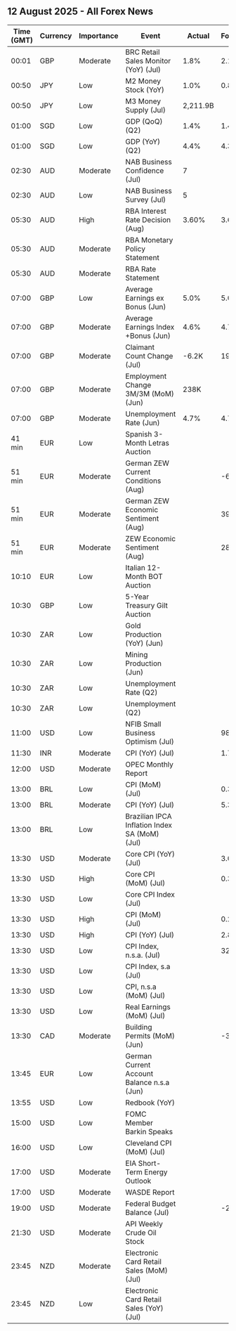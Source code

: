 ## 12 August 2025 - All Forex News

| Time (GMT) | Currency | Importance | Event | Actual | Forecast | Previous |
|------|----------|------------|-------|--------|----------|----------|
| 00:01 | GBP | Moderate | BRC Retail Sales Monitor (YoY) (Jul) | 1.8% | 2.1% | 2.7% |
| 00:50 | JPY | Low | M2 Money Stock (YoY) | 1.0% | 0.8% | 0.9% |
| 00:50 | JPY | Low | M3 Money Supply (Jul) | 2,211.9B |  | 2,204.3B |
| 01:00 | SGD | Low | GDP (QoQ) (Q2) | 1.4% | 1.4% | -0.5% |
| 01:00 | SGD | Low | GDP (YoY) (Q2) | 4.4% | 4.3% | 4.1% |
| 02:30 | AUD | Moderate | NAB Business Confidence (Jul) | 7 |  | 5 |
| 02:30 | AUD | Low | NAB Business Survey (Jul) | 5 |  | 7 |
| 05:30 | AUD | High | RBA Interest Rate Decision (Aug) | 3.60% | 3.60% | 3.85% |
| 05:30 | AUD | Moderate | RBA Monetary Policy Statement |  |  |  |
| 05:30 | AUD | Moderate | RBA Rate Statement |  |  |  |
| 07:00 | GBP | Low | Average Earnings ex Bonus (Jun) | 5.0% | 5.0% | 5.0% |
| 07:00 | GBP | Moderate | Average Earnings Index +Bonus (Jun) | 4.6% | 4.7% | 5.0% |
| 07:00 | GBP | Moderate | Claimant Count Change (Jul) | -6.2K | 19.7K | -15.5K |
| 07:00 | GBP | Moderate | Employment Change 3M/3M (MoM) (Jun) | 238K |  | 134K |
| 07:00 | GBP | Moderate | Unemployment Rate (Jun) | 4.7% | 4.7% | 4.7% |
| 41 min | EUR | Low | Spanish 3-Month Letras Auction |  |  | 1.905% |
| 51 min | EUR | Moderate | German ZEW Current Conditions (Aug) |  | -65.0 | -59.5 |
| 51 min | EUR | Moderate | German ZEW Economic Sentiment (Aug) |  | 39.5 | 52.7 |
| 51 min | EUR | Moderate | ZEW Economic Sentiment (Aug) |  | 28.1 | 36.1 |
| 10:10 | EUR | Low | Italian 12-Month BOT Auction |  |  | 1.961% |
| 10:30 | GBP | Low | 5-Year Treasury Gilt Auction |  |  | 4.078% |
| 10:30 | ZAR | Low | Gold Production (YoY) (Jun) |  |  | 1.5% |
| 10:30 | ZAR | Low | Mining Production (Jun) |  |  | 0.2% |
| 10:30 | ZAR | Low | Unemployment Rate (Q2) |  |  | 32.90% |
| 10:30 | ZAR | Low | Unemployment (Q2) |  |  | 8.228M |
| 11:00 | USD | Low | NFIB Small Business Optimism (Jul) |  | 98.9 | 98.6 |
| 11:30 | INR | Moderate | CPI (YoY) (Jul) |  | 1.76% | 2.10% |
| 12:00 | USD | Moderate | OPEC Monthly Report |  |  |  |
| 13:00 | BRL | Low | CPI (MoM) (Jul) |  | 0.37% | 0.24% |
| 13:00 | BRL | Moderate | CPI (YoY) (Jul) |  | 5.34% | 5.35% |
| 13:00 | BRL | Low | Brazilian IPCA Inflation Index SA (MoM) (Jul) |  |  | 0.31% |
| 13:30 | USD | Moderate | Core CPI (YoY) (Jul) |  | 3.0% | 2.9% |
| 13:30 | USD | High | Core CPI (MoM) (Jul) |  | 0.3% | 0.2% |
| 13:30 | USD | Low | Core CPI Index (Jul) |  |  | 327.60 |
| 13:30 | USD | High | CPI (MoM) (Jul) |  | 0.2% | 0.3% |
| 13:30 | USD | High | CPI (YoY) (Jul) |  | 2.8% | 2.7% |
| 13:30 | USD | Low | CPI Index, n.s.a. (Jul) |  | 323.17 | 322.56 |
| 13:30 | USD | Low | CPI Index, s.a (Jul) |  |  | 321.50 |
| 13:30 | USD | Low | CPI, n.s.a (MoM) (Jul) |  |  | 0.34% |
| 13:30 | USD | Low | Real Earnings (MoM) (Jul) |  |  | -0.4% |
| 13:30 | CAD | Moderate | Building Permits (MoM) (Jun) |  | -3.9% | 12.0% |
| 13:45 | EUR | Low | German Current Account Balance n.s.a (Jun) |  |  | 9.6B |
| 13:55 | USD | Low | Redbook (YoY) |  |  | 6.5% |
| 15:00 | USD | Low | FOMC Member Barkin Speaks |  |  |  |
| 16:00 | USD | Low | Cleveland CPI (MoM) (Jul) |  |  | 0.3% |
| 17:00 | USD | Moderate | EIA Short-Term Energy Outlook |  |  |  |
| 17:00 | USD | Moderate | WASDE Report |  |  |  |
| 19:00 | USD | Moderate | Federal Budget Balance (Jul) |  | -206.7B | 27.0B |
| 21:30 | USD | Moderate | API Weekly Crude Oil Stock |  |  | -4.200M |
| 23:45 | NZD | Moderate | Electronic Card Retail Sales (MoM) (Jul) |  |  | 0.5% |
| 23:45 | NZD | Low | Electronic Card Retail Sales (YoY) (Jul) |  |  | -0.4% |
